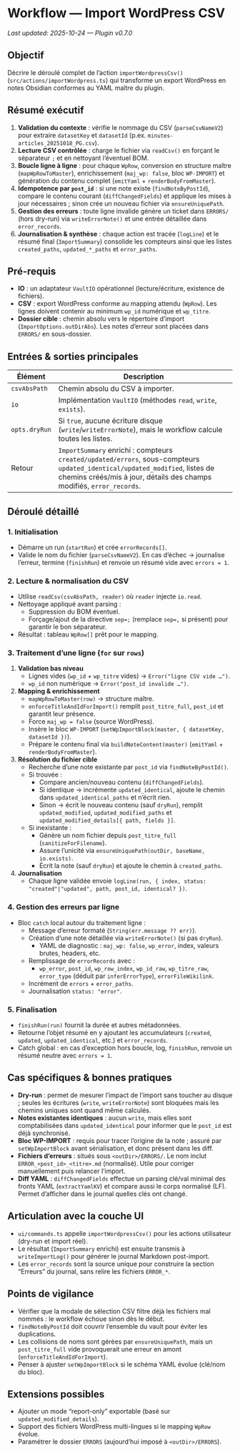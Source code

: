 # Workflow — Import WordPress CSV
_Last updated: 2025-10-24 — Plugin v0.7.0_

## Objectif
Décrire le déroulé complet de l’action `importWordpressCsv()` (`src/actions/importWordpress.ts`) qui transforme un export WordPress en notes Obsidian conformes au YAML maître du plugin.

## Résumé exécutif
1. **Validation du contexte** : vérifie le nommage du CSV (`parseCsvNameV2`) pour extraire `datasetKey` et `datasetId` (p.ex. `minutes-articles_20251018_PG.csv`).
2. **Lecture CSV contrôlée** : charge le fichier via `readCsv()` en forçant le séparateur `;` et en nettoyant l’éventuel BOM.
3. **Boucle ligne à ligne** : pour chaque `WpRow`, conversion en structure maître (`mapWpRowToMaster`), enrichissement (`maj_wp: false`, bloc `WP-IMPORT`) et génération du contenu complet (`emitYaml` + `renderBodyFromMaster`).
4. **Idempotence par `post_id`** : si une note existe (`findNoteByPostId`), compare le contenu courant (`diffChangedFields`) et applique les mises à jour nécessaires ; sinon crée un nouveau fichier via `ensureUniquePath`.
5. **Gestion des erreurs** : toute ligne invalide génère un ticket dans `ERRORS/` (hors dry-run) via `writeErrorNote()` et une entrée détaillée dans `error_records`.
6. **Journalisation & synthèse** : chaque action est tracée (`logLine`) et le résumé final (`ImportSummary`) consolide les compteurs ainsi que les listes `created_paths`, `updated_*_paths` et `error_paths`.

## Pré-requis
- **IO** : un adaptateur `VaultIO` opérationnel (lecture/écriture, existence de fichiers).
- **CSV** : export WordPress conforme au mapping attendu (`WpRow`). Les lignes doivent contenir au minimum `wp_id` numérique et `wp_titre`.
- **Dossier cible** : chemin absolu vers le répertoire d’import (`ImportOptions.outDirAbs`). Les notes d’erreur sont placées dans `ERRORS/` en sous-dossier.

## Entrées & sorties principales
| Élément | Description |
| --- | --- |
| `csvAbsPath` | Chemin absolu du CSV à importer. |
| `io` | Implémentation `VaultIO` (méthodes `read`, `write`, `exists`). |
| `opts.dryRun` | Si `true`, aucune écriture disque (`write`/`writeErrorNote`), mais le workflow calcule toutes les listes. |
| Retour | `ImportSummary` enrichi : compteurs `created/updated/errors`, sous-compteurs `updated_identical/updated_modified`, listes de chemins créés/mis à jour, détails des champs modifiés, `error_records`. |

## Déroulé détaillé
### 1. Initialisation
- Démarre un run (`startRun`) et crée `errorRecords[]`.
- Valide le nom du fichier (`parseCsvNameV2`). En cas d’échec → journalise l’erreur, termine (`finishRun`) et renvoie un résumé vide avec `errors = 1`.

### 2. Lecture & normalisation du CSV
- Utilise `readCsv(csvAbsPath, reader)` où `reader` injecte `io.read`.
- Nettoyage appliqué avant parsing :
  - Suppression du BOM éventuel.
  - Forçage/ajout de la directive `sep=;` (remplace `sep=,` si présent) pour garantir le bon séparateur.
- Résultat : tableau `WpRow[]` prêt pour le mapping.

### 3. Traitement d’une ligne (`for` sur `rows`)
1. **Validation bas niveau**
   - Lignes vides (`wp_id` + `wp_titre` vides) → `Error("ligne CSV vide …")`.
   - `wp_id` non numérique → `Error("post_id invalide …")`.
2. **Mapping & enrichissement**
   - `mapWpRowToMaster(row)` → structure maître.
   - `enforceTitleAndIdForImport()` remplit `post_titre_full`, `post_id` et garantit leur présence.
   - Force `maj_wp = false` (source WordPress).
   - Insère le bloc `WP-IMPORT` (`setWpImportBlock(master, { datasetKey, datasetId })`).
   - Prépare le contenu final via `buildNoteContent(master)` (`emitYaml` + `renderBodyFromMaster`).
3. **Résolution du fichier cible**
   - Recherche d’une note existante par `post_id` via `findNoteByPostId()`.
   - Si trouvée :
     - Compare ancien/nouveau contenu (`diffChangedFields`).
     - Si identique → incrémente `updated_identical`, ajoute le chemin dans `updated_identical_paths` et n’écrit rien.
     - Sinon → écrit le nouveau contenu (sauf `dryRun`), remplit `updated_modified`, `updated_modified_paths` et `updated_modified_details[{ path, fields }]`.
   - Si inexistante :
     - Génère un nom fichier depuis `post_titre_full` (`sanitizeForFilename`).
     - Assure l’unicité via `ensureUniquePath(outDir, baseName, io.exists)`.
     - Écrit la note (sauf `dryRun`) et ajoute le chemin à `created_paths`.
4. **Journalisation**
   - Chaque ligne validée envoie `logLine(run, { index, status: "created"|"updated", path, post_id, identical? })`.

### 4. Gestion des erreurs par ligne
- Bloc `catch` local autour du traitement ligne :
  - Message d’erreur formaté (`String(err.message ?? err)`).
  - Création d’une note détaillée via `writeErrorNote()` (si pas `dryRun`).
    - YAML de diagnostic : `maj_wp: false`, `wp_error`, index, valeurs brutes, headers, etc.
  - Remplissage de `errorRecords` avec :
    - `wp_error`, `post_id`, `wp_row_index`, `wp_id_raw`, `wp_titre_raw`, `error_type` (déduit par `inferErrorType`), `errorFileWikilink`.
  - Incrément de `errors` + `error_paths`.
  - Journalisation `status: "error"`.

### 5. Finalisation
- `finishRun(run)` fournit la durée et autres métadonnées.
- Retourne l’objet résumé en y ajoutant les accumulateurs (`created`, `updated`, `updated_identical`, etc.) et `error_records`.
- Catch global : en cas d’exception hors boucle, log, `finishRun`, renvoie un résumé neutre avec `errors = 1`.

## Cas spécifiques & bonnes pratiques
- **Dry-run** : permet de mesurer l’impact de l’import sans toucher au disque ; seules les écritures (`write`, `writeErrorNote`) sont bloquées mais les chemins uniques sont quand même calculés.
- **Notes existantes identiques** : aucun `write`, mais elles sont comptabilisées dans `updated_identical` pour informer que le `post_id` est déjà synchronisé.
- **Bloc WP-IMPORT** : requis pour tracer l’origine de la note ; assuré par `setWpImportBlock` avant sérialisation, et donc présent dans les diff.
- **Fichiers d’erreurs** : situés sous `<outDir>/ERRORS/`. Le nom inclut `ERROR_<post_id>_<titre>.md` (normalisé). Utile pour corriger manuellement puis relancer l’import.
- **Diff YAML** : `diffChangedFields` effectue un parsing clé/val minimal des fronts YAML (`extractYamlKV`) et compare aussi le corps normalisé (LF). Permet d’afficher dans le journal quelles clés ont changé.

## Articulation avec la couche UI
- `ui/commands.ts` appelle `importWordpressCsv()` pour les actions utilisateur (dry-run et import réel).
- Le résultat (`ImportSummary` enrichi) est ensuite transmis à `writeImportLog()` pour générer le journal Markdown post-import.
- Les `error_records` sont la source unique pour construire la section “Erreurs” du journal, sans relire les fichiers `ERROR_*`.

## Points de vigilance
- Vérifier que la modale de sélection CSV filtre déjà les fichiers mal nommés : le workflow échoue sinon dès le début.
- `findNoteByPostId` doit couvrir l’ensemble du vault pour éviter les duplications.
- Les collisions de noms sont gérées par `ensureUniquePath`, mais un `post_titre_full` vide provoquerait une erreur en amont (`enforceTitleAndIdForImport`).
- Penser à ajuster `setWpImportBlock` si le schéma YAML évolue (clé/nom du bloc).

## Extensions possibles
- Ajouter un mode “report-only” exportable (basé sur `updated_modified_details`).
- Support des fichiers WordPress multi-lingues si le mapping `WpRow` évolue.
- Paramétrer le dossier `ERRORS` (aujourd’hui imposé à `<outDir>/ERRORS`).
